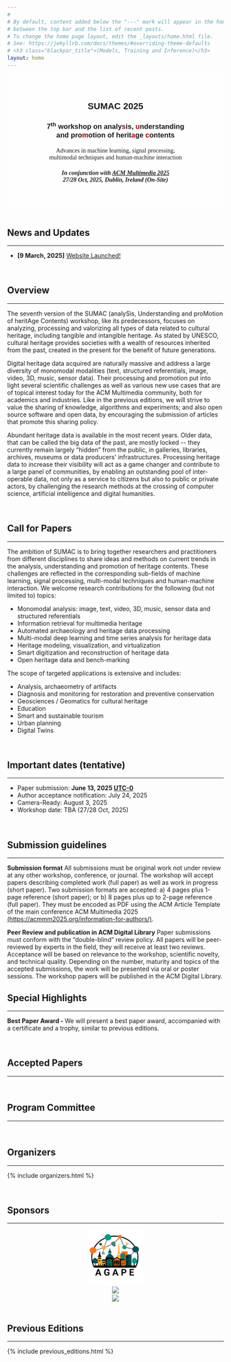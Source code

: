 ```yaml
---
#
# By default, content added below the "---" mark will appear in the home page
# between the top bar and the list of recent posts.
# To change the home page layout, edit the _layouts/home.html file.
# See: https://jekyllrb.com/docs/themes/#overriding-theme-defaults
# <h3 class="blackpar_title">(Models, Training and Inference)</h3>
layout: home
---
```

<div style="font-family: 'Source Sans', sans-serif; background: linear-gradient(rgba(255, 255, 255, 0.5), rgba(255, 255, 255, 0.5)), url('images/ireland.jpg') no-repeat; background-size: cover; user-select: none;">
	<center>
		<br><br>
		<h2 class="blackpar_title">SUMAC 2025</h2>
		<h3 class="blackpar_title"> 7<sup>th</sup> workshop on analy<a style="color: rgb(164, 0, 0)">s</a>is, <a style="color: rgb(164, 0, 0)">u</a>nderstanding <br>and pro<a style="color: rgb(164, 0, 0)">m</a>otion of herit<a style="color: rgb(164, 0, 0)">a</a>ge <a style="color: rgb(164, 0, 0)">c</a>ontents</h3>
	    <h4 class="blackpar_title" style="font-family:'Source Pro'; font-weight: 400;"> Advances in machine learning, signal processing, <br>multimodal techniques and human-machine interaction</h4>
		<h5 class="blackpar_title" style="font-family:'Source Pro'; font-weight: 400;"><b>In conjunction with <a href="https://acmmm2025.org/"> ACM Multimedia 2025 </a><br> 27/28 Oct, 2025, Dublin, Ireland (On-Site)</b></h5>
		<br><br>	
	</center>
</div>
<br>


<!--
<div class="alert alert-danger" role="alert">
  <h4>Mentoring sessions announcement</h4>
  <p>
  The deadline for submitting papers to our second version of the Efficient Natural Language and Speech Processing (ENLSP-II) workshop is 25th of September. For that we will be scheduling two mentioring online sessions to answer your questions. Please join us:
  <br>
  <ul>
	<li>Tuesday the 6th of September 2022 from 10PM to 11PM (UTC-04:00)</li>
	<li>Wednesday the 7th of September 2022 from 9AM to 10AM (UTC-04:00)</li>
	<li>Tuesday the 13th of September 2022 from 10PM to 11PM (UTC-04:00): <a href="https://welink.zhumu.com/j/134854021">link</a></li>
	<li>Wednesday the 14th of September 2022 from 9AM to 10AM (UTC-04:00): <a href="https://welink.zhumu.com/j/130263276">link</a></li>
  </ul>
  </p>
</div>

<br>
-->

<!--
<p style="background-color:#8ef25c;"> <b> Best Paper Award </b> - <em>"Creating a Dataset for the Detection and Segmentation of Degradation Phenomena in Notre-Dame de Paris" </em> - Laura Willot, Kévin Réby, Adeline Manuel, Dan Vodislav, Valerie Gouet-Brunet, Livio De Luca.
<hr  style="color: rgb(92, 242, 117);">
-->

<!-- News and Updates -->
<h2 class="blackpar_title" id="bews">News and Updates</h2>
<hr  style="color: rgb(92, 242, 117);">
<p>
<ul>
<!--	<li> <b>[2 Nov, 2023]</b> <b>SUMAC 2023 Best Paper Award</b> goes to <em>"Why Don’t You Speak?: A Smartphone Application to Engage Museum Visitors Through Deepfakes Creation" </em> - Matteo Zaramella, Irene Amerini, Paolo Russo.</li>
	<li> <b>[1 Nov, 2023]</b> The <b>D-day</b> is almost here & we are excited to meet you all tomorrow - <b>2 Nov, 2023</b><a href="index.html#schedule"> [Schedule]</a></li>
	<li> <b>[18 Oct, 2023]</b> <a href="index.html#schedule">Workshop Schedule Announced!</a></li>
	<li> <b>[20 July, 2023]</b> <a href="index.html#imp_dates">Important dates further extended</a></li>
	<li> <b>[18 July, 2023]</b> <a href="https://openreview.net/group?id=acmmm.org/ACMMM/2023/Workshop/SUMAC">Submission deadline extended to 27 July</a><li>
	<li> <b>[28 June, 2023]</b> <a href="index.html#speakers">Keynotes</a> & <a href="index.html#program_committee">Program Committee Announced</a></li>
-->
<!-- 	<li> <b>[19 Dec, 2024]</b> Presentor Slides are now available. Links are provided at the end of the <a href="index.html#schedule">Talk Titles</a></li>
	<li> <b>[06 Nov, 2024]</b> Best paper award goes to <em>"Creating a Dataset for the Detection and Segmentation of Degradation Phenomena in Notre-Dame de Paris" </em><a href="https://dl.acm.org/doi/10.1145/3689094.3689473"> [ACM DL Link]</a>, presented by <b>Laura Willot</b>
	<li> <b>[22 Oct, 2024]</b> <a href="index.html#schedule">Schedule Announced</a></li>
	<li> <b>[22 Oct, 2024]</b> <a href="index.html#accepted_papers">List of Accepted Papers with their links</a></li>
	<li> <b>[20 Aug, 2024]</b> Workshop date announced: 28-Oct, 2024.</li>
	<li> <b>[10 Aug, 2024]</b><a href="https://2024.acmmm.org/important-dates"> Camera-ready paper deadline and Author registration deadline is 22-August-2024.</a></li>
	<li> <b>[10 Aug, 2024]</b><a href="https://openreview.net/group?id=acmmm.org/ACMMM/2024/Workshop/SUMAC"> The paper decisions are released on OpenReview.</a></li>
	<li> <b>[16 July, 2024]</b> <a href="index.html#imp_dates">Deadline Extended to 12.59 PM, 24 July, 2024</a> <a href="https://www.timeanddate.com/worldclock/timezone/utc">UTC-0</a></li>
	<li> <b>[24 June, 2024]</b> <a href="index.html#speakers">Keynote Speakers Announced</a></li>
	<li> <b>[24 June, 2024]</b> <a href="index.html#program_committee">Program Comittee Announced</a></li>
	<li> <b>[17 June, 2024]</b> <a href="index.html#imp_dates">Important Dates</a></li>
	<li> <b>[17 June, 2024]</b> <a href="https://openreview.net/group?id=acmmm.org/ACMMM/2024/Workshop/SUMAC">Submissions Site Open!</a><a href="index.html#submission_guide">Submissions Guidelines.</a></li>
-->
	<li> <b>[9 March, 2025]</b> <a href="https://sumac-workshops.github.io/2025/">Website Launched!</a></li> 
	
</ul>
</p>
<br>

<h2 class="blackpar_title" id="overview">Overview</h2>
<hr  style="color: rgb(212, 110, 0);">
<p> The seventh version of the SUMAC (analySis, Understanding and proMotion of heritAge Contents) workshop, like its predecessors, focuses on analyzing, processing and valorizing all types of data related to cultural heritage, including tangible and intangible heritage. As stated by UNESCO, cultural heritage provides societies with a wealth of resources inherited from the past, created in the present for the benefit of future generations. </p>

<p> Digital heritage data acquired are naturally massive and address a large diversity of monomodal modalities (text, structured referentials, image, video, 3D, music, sensor data). Their processing and promotion put into light several scientific challenges as well as various new use cases that are of topical interest today for the ACM Multimedia community, both for academics and industries. Like in the previous editions, we will strive to value the sharing of knowledge, algorithms and experiments; and also open source software and open data, by encouraging the submission of articles that promote this sharing policy. </p>
<p> Abundant heritage data is available in the most recent years. Older data, that can be called the big data of the past, are mostly locked -- they currently remain largely “hidden” from the public, in galleries, libraries, archives, museums or data producers' infrastructures. Processing heritage data to increase their visibility will act as a game changer and contribute to a large panel of communities, by enabling an outstanding pool of inter-operable data, not only as a service to citizens but also to public or private actors, by challenging the research methods at the crossing of computer science, artificial intelligence and digital humanities. </p>
<br>
<!-- Call for Papers -->
<h2 class="blackpar_title" id="call_for_papers">Call for Papers</h2>
<hr  style="color: rgb(212, 110, 0);">
<p> The ambition of SUMAC is to bring together researchers and practitioners from different disciplines to share ideas and methods on current trends in the analysis, understanding and promotion of heritage contents. These challenges are reflected in the corresponding sub-fields of machine learning, signal processing, multi-modal techniques and human-machine interaction. We welcome research contributions for the following (but not limited to) topics: </p>

<ul>
	<li> Monomodal analysis: image, text, video, 3D, music, sensor data and structured referentials</li>
	<li> Information retrieval for multimedia heritage</li>
	<li> Automated archaeology and heritage data processing</li>
	<li> Multi-modal deep learning and time series analysis for heritage data</li>
	<li> Heritage modeling, visualization, and virtualization</li>
	<li> Smart digitization and reconstruction of heritage data</li>
	<li> Open heritage data and bench-marking</li>
</ul>

<p>The scope of targeted applications is extensive and includes:</p>
<ul>
	<li>Analysis, archaeometry of artifacts</li>
	<li> Diagnosis and monitoring for restoration and preventive conservation</li>
	<li> Geosciences / Geomatics for cultural heritage</li>
	<li> Education</li>
	<li> Smart and sustainable tourism </li>
	<li> Urban planning</li>
	<li> Digital Twins</li>
</ul>
<br>

<h2 class="blackpar_title" id="imp_dates">Important dates (tentative)</h2>
<hr  style="color: rgb(212, 110, 0);">
<ul>
 	<li>Paper submission: <b>June 13, 2025 <a href="https://www.timeanddate.com/worldclock/timezone/utc">UTC-0</a></b></li>
	<li>Author acceptance notification: July 24, 2025</li>
	<li>Camera-Ready: August 3, 2025</li>
	<li>Workshop date: TBA (27/28 Oct, 2025)</li>
</ul>
<br>

<h2 class="blackpar_title" id="submission_guide">Submission guidelines</h2>
<hr  style="color: rgb(212, 110, 0);">
<p><b>Submission format</b>  All submissions must be original work not under review at any other workshop, conference, or journal. The workshop will accept papers describing completed work (full paper) as well as work in progress (short paper). Two submission formats are accepted: a) 4 pages plus 1-page reference (short paper); or b) 8 pages plus up to 2-page reference (full paper). They must be encoded as PDF using the ACM Article Template of the main conference ACM Multimedia 2025 <a href="https://acmmm2025.org/information-for-authors/"> (https://acmmm2025.org/information-for-authors/)</a>.
</p>

<p><b>Peer Review and publication in ACM Digital Library</b> Paper submissions must conform with the “double-blind” review policy. All papers will be peer-reviewed by experts in the field, they will receive at least two reviews. Acceptance will be based on relevance to the workshop, scientific novelty, and technical quality. Depending on the number, maturity and topics of the accepted submissions, the work will be presented via oral or poster sessions. The workshop papers will be published in the ACM Digital Library.
</p>

<!-- <p><b>Profile Registration</b> Openreview (submissions' portal) requires a profile with OpenReview.
</p>
IMP NOTES:
<ul>
	<li> New profiles created without an institutional email will go through a moderation process that can take up to two weeks.</li>
	<li> New profiles created with an institutional email will be activated automatically.</li>
</ul>
<p><b>Submissions' Site</b> <a href="https://openreview.net/group?id=acmmm.org/ACMMM/2024/Workshop/SUMAC">https://openreview.net/group?id=acmmm.org/ACMMM/2024/Workshop/SUMAC</a>
</p><br> -->

<!-- Special Highlights -->
<h2 class="blackpar_title" id="highlights">Special Highlights</h2>
<hr  style="color: rgb(212, 110, 0);">
<p> <b>Best Paper Award - </b>We will present a best paper award, accompanied with a certificate and a trophy, similar to previous editions. </p>

<!-- <p> <b>Journal Special Issue - </b>Authors of the best papers from SUMAC 2023 will be invited to submit an extended and improved version for consideration for Special Issue on Cultural Heritage in the Springer journal Multimedia Tools and Applications.</p>
-->
<br>

<!--Confirmed Speakers-->
<!-- <h2 class="blackpar_title" id="speakers">Keynote Speakers</h2>
<hr  style="color: rgb(212, 110, 0);">
<p>
{% include speakers.html %}
</p>
<br> -->


<h2 class="blackpar_title" id="accepted_papers">Accepted Papers</h2>
<hr  style="color: rgb(212, 110, 0);">
<p>
<ul>
<!-- 	<li><b>Personalized Generative Storytelling with AI-Visual Illustrations for the Promotion of Knowledge in Cultural Heritage Tourism</b> - <em>Andrea Ferracani, Marco Bertini, Pietro Pala, Gabriele Nannotti, Filippo Principi, Giuseppe Becchi</em><a href="https://dl.acm.org/doi/10.1145/3689094.3689465"> [ACM DL Link]</a></li>
	<li><b>Creating a Dataset for the Detection and Segmentation of Degradation Phenomena in Notre-Dame de Paris</b> - <em>Laura Willot, Kévin Réby, Adeline Manuel, Dan Vodislav, Valerie Gouet-Brunet, Livio De Luca</em><a href="https://dl.acm.org/doi/10.1145/3689094.3689473"> [ACM DL Link]</a></li>
	<li><b>Historical Postcards Retrieval through Vision Foundation Models</b> - <em>Anis Amri, Salvatore Tabbone</em><a href="https://dl.acm.org/doi/10.1145/3689094.3689471"> [ACM DL Link]</a></li>
	<li><b>Scene Classification on Fine-arts with Style Transfer</b> - <em>Haiting Huang, Mathias Zinnen, Shumei Liu, Andreas Maier, Vincent Christlein</em><a href="https://dl.acm.org/doi/10.1145/3689094.3689468"> [ACM DL Link]</a></li>
	<li><b>4D Geo Modelling from Different Sources at Large Scale</b> - <em>Sander Muenster, Jonas Bruschke, Daniel Dworak, Dávid Komorowicz, Vaibhav Rajan, Dominik Ukolov</em><a href="https://dl.acm.org/doi/10.1145/3689094.3689466"> [ACM DL Link]</a></li>
	<li><b>Understanding User Engagement in Museum TikTok Videos by Exploring Multimodal Cues</b> - <em>Chek Zi Yan Jane, John See, Jessica Sze Yin Ho, Lau Pei Mey, Padma Pillai</em><a href="https://dl.acm.org/doi/10.1145/3689094.3689467"> [ACM DL Link]</a></li>
	<li><b>Hand Gesture Recognition in Buddhist Art Images: Evaluation of a Keypoint-based Approach</b> - <em>Li Weng</em><a href="https://dl.acm.org/doi/10.1145/3689094.3689464"> [ACM DL Link]</a></li> -->
</ul>
</p>
<br>


<!-- Schedule -->

<!-- <h2 class="blackpar_title" id="schedule">Schedule (Melbourne local time, 28 Oct) </h2>
<hr  style="color: rgb(212, 110, 0);">
<p> <b>Keynotes</b>: 40 min talk + 10 min Q&A</p> 
<p> <b>Orals</b>: 20 min talk + 5 min Q&A</p> 
<p> <b>Posters</b>: 10 min talk + 3 min Q&A</p>
<hr  style="color: rgb(212, 110, 0);">
<p>
{% include schedule.html %}
</p>
<br> -->

<!-- Technical Committee -->
<h2 class="blackpar_title" id="program_committee">Program Committee</h2>
<hr  style="color: rgb(212, 110, 0);">
<p>
<!-- {% include program_committee.html %} -->
</p>
<br>

<!-- Organizers -->
<h2 class="blackpar_title" id="organizers">Organizers</h2>
<hr  style="color: rgb(212, 110, 0);">
<p>
{% include organizers.html %}
</p>
<br>

<h2 class="blackpar_title">Sponsors</h2>
<hr>
<div class="row">
	<div class="col">
		<center>
			<a href="https://ign.fr/"> <img src="images/logo_AGAPE.png" width="130px"> </a>
		</center>
	</div>
	<div class="col">
		<center>
			<a href="https://www.timemachine.eu/"> <img src="images/TM-logo.png" width="256px"> </a>
		</center>
	</div>
	<div class="col">
		<center>
			<a href="http://www.zfc.edu.cn/"> <img src="images/logo_zfc.png" width="120px"> </a>
		</center>
	</div>
</div>
<br>

<!-- <h2 class="blackpar_title">Gold Sponsor</h2>
<div class="row">
	<div class="col">
		<center>
			<img src="images/BASF_logo.png" width="250px">
		</center>
	</div>
	<div class="col">
		<center>
			<img src="images/rbc_logo.svg" width="250px">
		</center>
	</div>
</div> -->

<!-- Technical Committee -->
<h2 class="blackpar_title" id="previous_editions">Previous Editions</h2>
<hr>
<p>
{% include previous_editions.html %}
</p>
